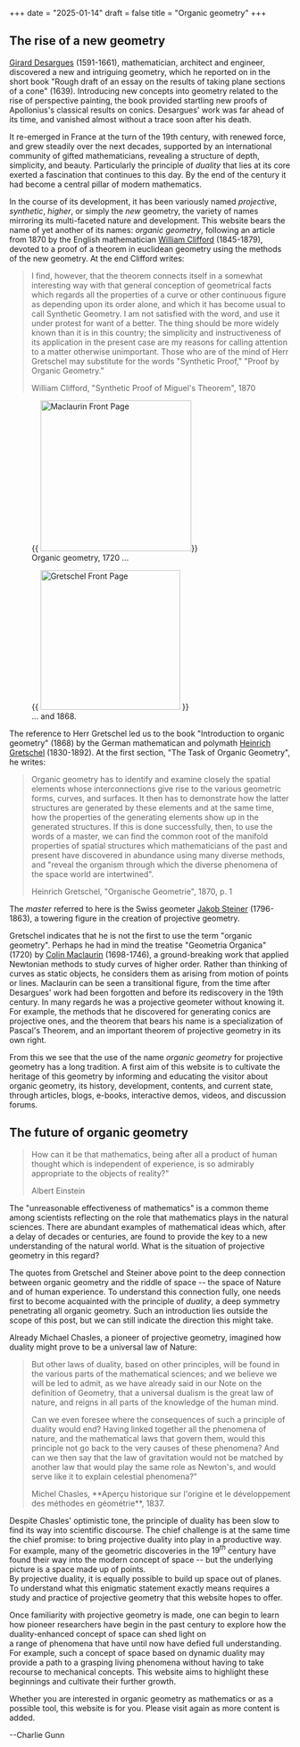 +++
date = "2025-01-14"
draft = false
title = "Organic geometry"
+++

## The rise of a new geometry

[Girard Desargues](https://en.wikipedia.org/wiki/Gérard_Desargues) (1591-1661), 
mathematician, architect and engineer, 
discovered a new and intriguing geometry, which he reported on in the short book 
"Rough draft of an essay on the results of taking plane sections of a cone" (1639).
Introducing new concepts into geometry related to the rise of perspective painting, 
the book provided startling new proofs of 
Apollonius's classical results on conics.
Desargues' work was far ahead of its time, and vanished almost without a trace soon after his death.

It re-emerged 
in France at the turn of the 19th century, with renewed force, and grew steadily over the next decades, 
supported by an international community of gifted mathematicians,
revealing a structure of depth, simplicity, and beauty. Particularly the principle of *duality* that lies
at its core exerted a fascination that continues to this day.
By the end of the century it had become a central pillar of modern mathematics.

In the course of its development, it has been variously named
*projective*, *synthetic*, *higher*, or simply the *new* geometry, the variety
of names mirroring its multi-faceted nature and development.
This website bears the name of yet another of its names: *organic geometry*, 
following an article from 1870 by the English mathematician [William Clifford](https://en.wikipedia.org/wiki/William_Kingdon_Clifford) (1845-1879), devoted to a proof of a theorem in euclidean geometry using the methods of the new geometry.  At the end Clifford writes:

<blockquote class="styled-blockquote">
<p>I find, however, that the theorem connects itself in a somewhat
interesting way with that general conception of geometrical
facts which regards all the properties of a curve or other
continuous figure as depending upon its order alone, and which
it has become usual to call Synthetic Geometry. I am not 
satisfied with the word, and use it under protest for want of a
better. The thing should be more widely known than it is in
this country; the simplicity and instructiveness of its application
in the present case are my reasons for calling attention
to a matter otherwise unimportant. Those who are of the mind
of Herr Gretschel may substitute for the words "Synthetic
Proof," "Proof by Organic Geometry."</p>
<p class="small-text"> William Clifford, "Synthetic Proof of Miguel's Theorem", 1870</p>
</blockquote>

<div class="flex-container">
    <figure class="flex-item">
        {{ <img src="/images/MacLaurinFrontPage.jpg" width="270px" alt="Maclaurin Front Page">}}
        <figcaption>Organic geometry, 1720 ...</figcaption>
    </figure>
    <figure class="flex-item">
        {{ <img src="/images/GretschelFrontPage.png" width="250px" alt="Gretschel Front Page"> }}
        <figcaption>... and 1868.</figcaption>
    </figure>
</div>

The reference to Herr Gretschel led us to the book "Introduction to organic geometry" (1868) by the German mathematican and polymath [Heinrich Gretschel](https://en.wikipedia.org/wiki/Heinrich_Friedrich_Gretschel)  (1830-1892). At the first section, "The Task of Organic Geometry", he writes:

<blockquote class="styled-blockquote">
Organic geometry has to identify and examine closely the spatial elements whose interconnections give rise to the various geometric forms, curves, and surfaces. It then has to demonstrate how the latter structures are generated by these elements and at the same time, how the properties of the generating elements show up in the generated structures.
If this is done successfully, then, to use the words of a master, we can find the common root of the manifold properties of spatial structures which mathematicians of the past and present have discovered in abundance using many diverse methods,  and "reveal the organism through which the diverse phenomena of the space world are intertwined".
<p class="small-text"> Heinrich Gretschel, "Organische Geometrie", 1870, p. 1</p>
</blockquote>

The *master* referred to here is the Swiss geometer [Jakob Steiner](https://en.wikipedia.org/wiki/Jakob_Steiner) (1796-1863), a towering figure in the creation of projective geometry. 

Gretschel indicates that he is not the first to use the term "organic geometry".
Perhaps he had in mind the treatise "Geometria Organica" (1720) by [Colin Maclaurin](https://en.wikipedia.org/wiki/Colin_Maclaurin)  (1698-1746),
a ground-breaking work that applied Newtonian methods to study curves of higher order. Rather than thinking of curves as static objects, he considers them as arising from motion of points or lines. Maclaurin can be seen a transitional figure, from the time after Desargues' work had been forgotten and before its rediscovery in the 19th century. In many regards he was a projective geometer without knowing it. For example, the methods that he discovered for generating conics are projective ones, and the theorem that bears his name is a specialization of Pascal's Theorem, and an important theorem of projective geometry in its own right.

From this we see that the use of the name *organic geometry* for projective geometry has a long tradition.  A first aim of this website is to cultivate the  heritage of this geometry by informing and educating the visitor about organic geometry,
its history, development, contents, and current state, through articles, blogs, e-books, interactive demos, videos, and discussion forums. 

## The future of organic geometry
<blockquote class="styled-blockquote">
How can it be that mathematics, being after all a product of human thought which is independent of experience, is so admirably appropriate to the objects of reality?" 
<p class="small-text"> Albert Einstein</p>
</blockquote>
The "unreasonable effectiveness of mathematics" is a common theme among scientists reflecting on the role that mathematics plays in the natural sciences. 
There are abundant examples of mathematical ideas which, after a delay of decades or centuries, are found to
provide the key to a new understanding of the natural world. What is the situation of projective geometry in this regard?

The quotes from Gretschel and Steiner above point to the deep connection between organic geometry and the riddle of space -- the space of Nature and of human experience. To understand this connection fully, one needs first to become acquainted with the principle of *duality*, a deep symmetry penetrating all organic geometry.  Such an introduction lies outside the scope of this post, but we can still indicate the direction this might take. 

Already Michael Chasles, a pioneer of projective geometry, imagined how duality might prove to be a universal law of Nature:
<blockquote class="styled-blockquote">
But other laws of duality, based on other principles, will be found in the various parts of the mathematical sciences; and we believe we will be led to admit, as we have already said in our Note on the definition of Geometry, that a universal dualism is the great law of nature, and reigns in all parts of the knowledge of the human mind.

Can we even foresee where the consequences of such a principle of duality would end? Having linked together all the phenomena of nature, and the mathematical laws that govern them, would this principle not go back to the very causes of these phenomena? And can we then say that the law of gravitation would not be matched by another law that would play the same role as Newton's, and would serve like it to explain celestial phenomena?” 
<p class="small-text"> Michel Chasles, **Aperçu historique sur l'origine et le développement des méthodes en géométrie**, 1837.
</blockquote>

Despite Chasles' optimistic tone, the principle of duality has been slow to find its way into scientific discourse.  The chief challenge is at the same time the chief promise: to bring projective duality into play in a productive way. 
For example, many of the geometric discoveries in the $19^{th}$ century have found their way into the modern concept of space -- but the underlying picture is a space made up of points.  
By projective duality, it is equally possible to build up space out of planes. To understand what this enigmatic statement exactly means requires a study and practice of projective geometry that this website hopes to offer. 

Once familiarity with projective geometry is made, one can begin to learn how pioneer researchers have
begin in the past century to explore how the duality-enhanced concept of space can shed light on  
a range of phenomena that have until now have defied full understanding. For example, such a concept of 
space based on dynamic duality may provide a path to a grasping living phenomena without having to take
recourse to mechanical concepts. This website aims to highlight these beginnings and cultivate their further growth.

Whether you are interested in organic geometry as mathematics or as a possible tool, this website is for you. Please visit again as more content is added.


--Charlie Gunn


